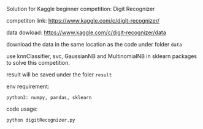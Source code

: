 Solution for Kaggle beginner competition: Digit Recognizer 

competiton link: https://www.kaggle.com/c/digit-recognizer/

data dowload: https://www.kaggle.com/c/digit-recognizer/data

download the data in the same location as the code under folder ```data```

use knnClassifier, svc, GaussianNB and MultinomialNB in sklearn packages to solve this competition. 

result will be saved under the foler ```result```

env requirement: 
```
python3: numpy, pandas, sklearn
```
code usage: 
```
python digitRecognizer.py
```
